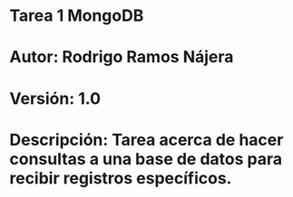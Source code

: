 # Tarea 1 MongoDB

# Autor: Rodrigo Ramos Nájera

# Versión: 1.0

# Descripción: Tarea acerca de hacer consultas a una base de datos para recibir registros específicos.
